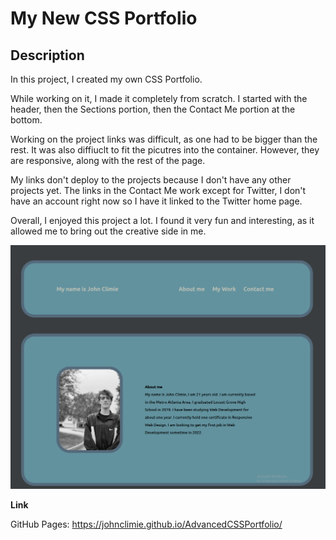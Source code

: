 # My New CSS Portfolio

## Description

In this project, I created my own CSS Portfolio.

While working on it, I made it completely from scratch. I started with the header, then the Sections portion, then the Contact Me portion at the bottom. 

Working on the project links was difficult, as one had to be bigger than the rest. It was also diffiuclt to fit the picutres into the container. However, they are responsive, along with the rest of the page.

My links don't deploy to the projects because I don't have any other projects yet. The links in the Contact Me work except for Twitter, I don't have an account right now so I have it linked to the Twitter home page.

Overall, I enjoyed this project a lot. I found it very fun and interesting, as it allowed me to bring out the creative side in me.

![](./assets/images/portfolio.png)

**Link** 

GitHub Pages: https://johnclimie.github.io/AdvancedCSSPortfolio/
